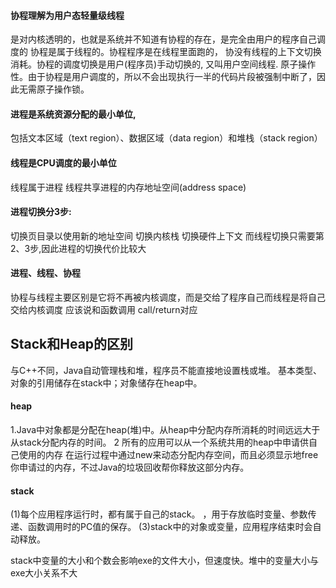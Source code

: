 
#### **协程**理解为**用户态轻量级线程**    
是对内核透明的，也就是系统并不知道有协程的存在，是完全由用户的程序自己调度的
协程是属于线程的。协程程序是在线程里面跑的，
协没有线程的上下文切换消耗。协程的调度切换是用户(程序员)手动切换的, 又叫用户空间线程.
原子操作性。由于协程是用户调度的，所以不会出现执行一半的代码片段被强制中断了，因此无需原子操作锁。



#### 进程是**系统资源分配的最小单位**, 
包括文本区域（text region）、数据区域（data region）和堆栈（stack region）
#### 线程是**CPU调度的最小单位** 
线程属于进程   线程共享进程的内存地址空间(address space)

#### 进程切换分3步:

切换页目录以使用新的地址空间
切换内核栈
切换硬件上下文
而线程切换只需要第2、3步,因此进程的切换代价比较大

####  进程、线程、协程
协程与线程主要区别是它将不再被内核调度，而是交给了程序自己而线程是将自己交给内核调度
应该说和函数调用 call/return对应


## Stack和Heap的区别
与C++不同，Java自动管理栈和堆，程序员不能直接地设置栈或堆。 
基本类型、对象的引用储存在stack中；对象储存在heap中。

#### heap
1.Java中对象都是分配在heap(堆)中。从heap中分配内存所消耗的时间远远大于从stack分配内存的时间。
2 所有的应用可以从一个系统共用的heap中申请供自己使用的内存
在运行过程中通过new来动态分配内存空间，而且必须显示地free你申请过的内存，不过Java的垃圾回收帮你释放这部分内存。 
#### stack
(1)每个应用程序运行时，都有属于自己的stack。 ，用于存放临时变量、参数传递、函数调用时的PC值的保存。
(3)stack中的对象或变量，应用程序结束时会自动释放。 

stack中变量的大小和个数会影响exe的文件大小，但速度快。堆中的变量大小与exe大小关系不大

